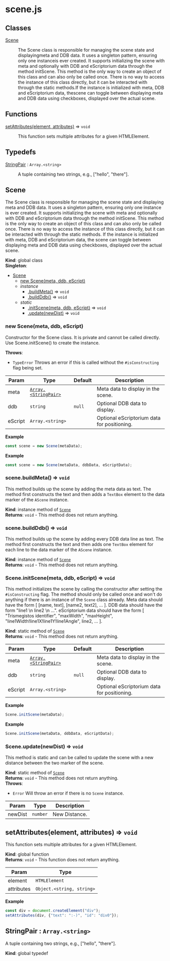 # scene.js 

## Classes

<dl><dt><a href="#Scene">Scene</a></dt><dd><p>The Scene class is responsible for managing the scene state and displayingmeta and DDB data. It uses a singleton pattern, ensuring only one instanceis ever created. It supports initializing the scene with meta and optionally with DDB and eScriptorium data through the method initScene. This method is the only way to create an object of this class and can also only be called once. There is no way to access the instance of this class directly, but it can be interacted with through the static methods.If the instance is initialized with meta, DDB and eScriptorium data, thescene can toggle between displaying meta and DDB data using checkboxes, displayed over the actual scene.</p></dd></dl>

## Functions

<dl><dt><a href="#setAttributes">setAttributes(element, attributes)</a> ⇒ <code>void</code></dt><dd><p>This function sets multiple attributes for a given HTMLElement.</p></dd></dl>

## Typedefs

<dl><dt><a href="#StringPair">StringPair</a> : <code>Array.&lt;string&gt;</code></dt><dd><p>A tuple containing two strings, e.g., [&quot;hello&quot;, &quot;there&quot;].</p></dd></dl>

<a name="Scene"></a>

## Scene
The Scene class is responsible for managing the scene state and displaying
meta and DDB data. It uses a singleton pattern, ensuring only one instance
is ever created. It supports initializing the scene with meta and optionally 
with DDB and eScriptorium data through the method initScene. This method is 
the only way to create an object of this class and can also only be called 
once. There is no way to access the instance of this class directly, but it 
can be interacted with through the static methods.
If the instance is initialized with meta, DDB and eScriptorium data, the
scene can toggle between displaying meta and DDB data using checkboxes, 
displayed over the actual scene.

**Kind**: global class  
**Singleton**:   

* [Scene](#Scene)
    * [new Scene(meta, ddb, eScript)](#new_Scene_new)
    * _instance_
        * [.buildMeta()](#Scene+buildMeta) ⇒ <code>void</code>
        * [.buildDdb()](#Scene+buildDdb) ⇒ <code>void</code>
    * _static_
        * [.initScene(meta, ddb, eScript)](#Scene.initScene) ⇒ <code>void</code>
        * [.update(newDist)](#Scene.update) ⇒ <code>void</code>

<a name="new_Scene_new"></a>

### new Scene(meta, ddb, eScript)
Constructor for the Scene class. It is private and cannot be called 
directly. Use Scene.initScene() to create the instance.

**Throws**:

- <code>TypeError</code> Throws an error if this is called without the 
`#isConstructing` flag being set.


| Param | Type | Default | Description |
| --- | --- | --- | --- |
| meta | [<code>Array.&lt;StringPair&gt;</code>](#StringPair) |  | Meta data to display in  the scene. |
| ddb | <code>string</code> | <code>null</code> | Optional DDB data to display. |
| eScript | <code>Array.&lt;string&gt;</code> | <code></code> | Optional eScriptorium data for  positioning. |

**Example**  
```js
const scene = new Scene(metaData);
```
**Example**  
```js
const scene = new Scene(metaData, ddbData, eScriptData);
```
<a name="Scene+buildMeta"></a>

### scene.buildMeta() ⇒ <code>void</code>
This method builds up the scene by adding the meta data as text. The
method first constructs the text and then adds a `TextBox` element to
the data marker of the `AScene` instance.

**Kind**: instance method of [<code>Scene</code>](#Scene)  
**Returns**: <code>void</code> - This method does not return anything.  
<a name="Scene+buildDdb"></a>

### scene.buildDdb() ⇒ <code>void</code>
This method builds up the scene by adding every DDB data line as text. 
The method first constructs the text and then adds one `TextBox` element
for each line to the data marker of the `AScene` instance.

**Kind**: instance method of [<code>Scene</code>](#Scene)  
**Returns**: <code>void</code> - This method does not return anything.  
<a name="Scene.initScene"></a>

### Scene.initScene(meta, ddb, eScript) ⇒ <code>void</code>
This method initializes the scene by calling the constructor
after setting the `#isConstructing` flag. The method should
only be called once and won't do anything if there is an instance
of the `Scene` class already.
Meta data should have the form 
[ [name, text], [name2, text2], ... ].
DDB data should have the form 
"line1 \n line2 \n ...".
eScriptorium data should have the form
[
     "Trismegistos identifier", 
     "maxWidth", 
     "maxHeight", 
     "line1Width!line1X!line1Y!line1Angle", 
     line2, ...
].

**Kind**: static method of [<code>Scene</code>](#Scene)  
**Returns**: <code>void</code> - This method does not return anything.  

| Param | Type | Default | Description |
| --- | --- | --- | --- |
| meta | [<code>Array.&lt;StringPair&gt;</code>](#StringPair) |  | Meta data to display in  the scene. |
| ddb | <code>string</code> | <code>null</code> | Optional DDB data to display. |
| eScript | <code>Array.&lt;string&gt;</code> | <code></code> | Optional eScriptorium data for  positioning. |

**Example**  
```js
Scene.initScene(metaData);
```
**Example**  
```js
Scene.initScene(metaData, ddbData, eScriptData);
```
<a name="Scene.update"></a>

### Scene.update(newDist) ⇒ <code>void</code>
This method is static and can be called to update the scene with a new
distance between the two marker of the scene.

**Kind**: static method of [<code>Scene</code>](#Scene)  
**Returns**: <code>void</code> - This method does not return anything.  
**Throws**:

- <code>Error</code> Will throw an error if there is no `Scene` instance.


| Param | Type | Description |
| --- | --- | --- |
| newDist | <code>number</code> | New Distance. |

<a name="setAttributes"></a>

## setAttributes(element, attributes) ⇒ <code>void</code>
This function sets multiple attributes for a given HTMLElement.

**Kind**: global function  
**Returns**: <code>void</code> - This function does not return anything.  

| Param | Type |
| --- | --- |
| element | <code>HTMLElement</code> | 
| attributes | <code>Object.&lt;string, string&gt;</code> | 

**Example**  
```js
const div = document.createElement("div");
setAttributes(div, {"text": ":-)", "id": "div0"});
```
<a name="StringPair"></a>

## StringPair : <code>Array.&lt;string&gt;</code>
A tuple containing two strings, e.g., ["hello", "there"].

**Kind**: global typedef  
